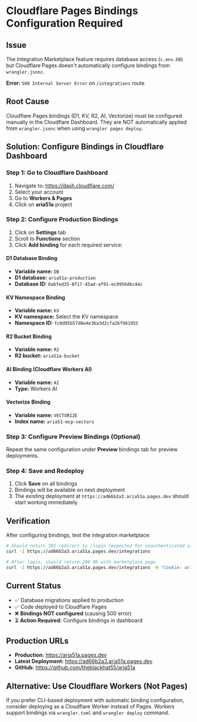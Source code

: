 # Cloudflare Pages Bindings Configuration Required

## Issue
The Integration Marketplace feature requires database access (`c.env.DB`) but Cloudflare Pages doesn't automatically configure bindings from `wrangler.jsonc`.

**Error:** `500 Internal Server Error` on `/integrations` route

## Root Cause
Cloudflare Pages bindings (D1, KV, R2, AI, Vectorize) must be configured manually in the Cloudflare Dashboard. They are NOT automatically applied from `wrangler.jsonc` when using `wrangler pages deploy`.

## Solution: Configure Bindings in Cloudflare Dashboard

### Step 1: Go to Cloudflare Dashboard
1. Navigate to: https://dash.cloudflare.com/
2. Select your account
3. Go to **Workers & Pages**
4. Click on **aria51a** project

### Step 2: Configure Production Bindings
1. Click on **Settings** tab
2. Scroll to **Functions** section
3. Click **Add binding** for each required service:

#### D1 Database Binding
- **Variable name:** `DB`
- **D1 database:** `aria51a-production`
- **Database ID:** `0abfed35-8f17-45ad-af91-ec9956dbc44c`

#### KV Namespace Binding
- **Variable name:** `KV`
- **KV namespace:** Select the KV namespace
- **Namespace ID:** `fc0d95b57d8e4e36a3d2cfa26f981955`

#### R2 Bucket Binding
- **Variable name:** `R2`
- **R2 bucket:** `aria51a-bucket`

#### AI Binding (Cloudflare Workers AI)
- **Variable name:** `AI`
- **Type:** Workers AI

#### Vectorize Binding
- **Variable name:** `VECTORIZE`
- **Index name:** `aria51-mcp-vectors`

### Step 3: Configure Preview Bindings (Optional)
Repeat the same configuration under **Preview** bindings tab for preview deployments.

### Step 4: Save and Redeploy
1. Click **Save** on all bindings
2. Bindings will be available on next deployment
3. The existing deployment at `https://ad66b2a3.aria51a.pages.dev` should start working immediately

## Verification
After configuring bindings, test the integration marketplace:
```bash
# Should return 302 redirect to /login (expected for unauthenticated user)
curl -I https://ad66b2a3.aria51a.pages.dev/integrations

# After login, should return 200 OK with marketplace page
curl -I https://ad66b2a3.aria51a.pages.dev/integrations -H "Cookie: aria_token=YOUR_TOKEN"
```

## Current Status
- ✅ Database migrations applied to production
- ✅ Code deployed to Cloudflare Pages
- ❌ **Bindings NOT configured** (causing 500 error)
- ⏳ **Action Required:** Configure bindings in dashboard

## Production URLs
- **Production:** https://aria51a.pages.dev
- **Latest Deployment:** https://ad66b2a3.aria51a.pages.dev
- **GitHub:** https://github.com/theblackhat55/aria51a

## Alternative: Use Cloudflare Workers (Not Pages)
If you prefer CLI-based deployment with automatic binding configuration, consider deploying as a Cloudflare Worker instead of Pages. Workers support bindings via `wrangler.toml` and `wrangler deploy` command.

